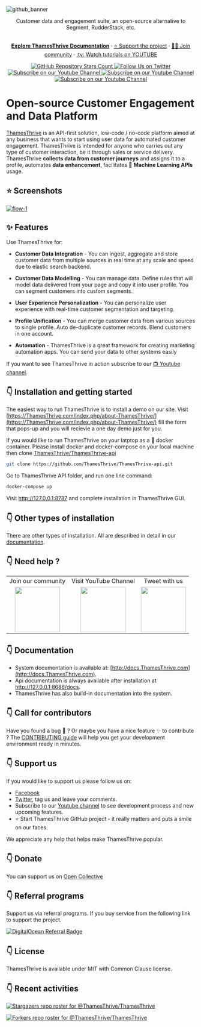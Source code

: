 ![github_banner](https://user-images.githubusercontent.com/16271564/148845983-7c9e85c1-465f-44ed-b1e9-7112908d2e83.png)

  <p align="center">
   Customer data and engagement suite, an open-source alternative to Segment, RudderStack, etc.
  </p>

  <p align="center">
   <br/>
    <a href="https://docs.ThamesThrive.com" rel="dofollow"><strong>Explore ThamesThrive Documentation</strong></a> ·
    <a href="https://opencollective.com/ThamesThrive-cdp">⭐️ Support the project</a> ·
    <a href="https://join.slack.com/t/ThamesThrive/shared_invite/zt-1bpf35skl-8Fr5FX5a6cji7tX18JNNDA">👨‍💻 Join community</a> ·
    <a href="https://bit.ly/3pbdbPR">:tv: Watch tutorials on YOUTUBE</a>
   <br/>
  </p>
  
 <p align="center">
  <a href="https://github.com/ThamesThrive/ThamesThrive/">
    <img alt="GitHub Repository Stars Count" src="https://img.shields.io/github/stars/ThamesThrive/ThamesThrive?style=social" />
  </a>
    <a href="https://twitter.com/ThamesThrive">
        <img alt="Follow Us on Twitter" src="https://img.shields.io/twitter/follow/ThamesThrive?style=social" />
    </a>
    <a href="https://www.youtube.com/channel/UC0atjYqW43MdqNiSJBvN__Q">
        <img alt="Subscribe on our Youtube Channel" src="https://img.shields.io/youtube/channel/subscribers/UC0atjYqW43MdqNiSJBvN__Q?style=social" />
    </a>
    <a href="https://opencollective.com/ThamesThrive-cdp">
        <img alt="Subscribe on our Youtube Channel" src="https://opencollective.com/ThamesThrive-cdp/tiers/badge.svg" />
    </a>
    <a href="https://join.slack.com/t/ThamesThrive/shared_invite/zt-1bpf35skl-8Fr5FX5a6cji7tX18JNNDA">
        <img alt="Subscribe on our Youtube Channel" src="https://img.shields.io/badge/slack-join_chat-white.svg?logo=slack&style=social" />
    </a>
</p>

# Open-source Customer Engagement and Data Platform

[ThamesThrive](http://www.ThamesThrive.com) is an API-first solution, low-code / no-code platform aimed at any business that 
wants to start using user data for automated customer engagement. ThamesThrive is intended for anyone who carries out any type of customer interaction, be it through sales or service delivery. ThamesThrive __collects data from customer journeys__ and assigns it to a profile, automates __data enhancement__, facilitates 🚀 __Machine Learning APIs__ usage.

## ⭐️ Screenshots

[![flow-1](https://user-images.githubusercontent.com/16271564/145562599-a188de6e-639b-479a-b263-863e9133df53.png)](https://www.youtube.com/watch?v=JrzFAfyctKw)

## ✨ Features

Use ThamesThrive for:

 * **Customer Data Integration** - You can ingest, aggregate and store customer data
   from multiple sources in real time at any scale and speed due to elastic search backend.
   
 * **Customer Data Modelling** -  You can manage data. Define rules that will model data delivered
   from your page and copy it into user profile. You can segment customers into custom segments.
   
 * **User Experience Personalization** - You can personalize user experience with
   real-time customer segmentation and targeting.
   
 * **Profile Unification** - You can merge customer data from various sources to
   single profile. Auto de-duplicate customer records. Blend customers in one account.
   
 * **Automation** - ThamesThrive is a great framework for creating
   marketing automation apps. You can send your data to other systems easily

If you want to see ThamesThrive in action subscribe to our [:tv: Youtube channel](https://bit.ly/3pbdbPR).

## 👇 Installation and getting started

The easiest way to run ThamesThrive is to install a demo on our site. Visit [https://ThamesThrive.com/index.php/about-ThamesThrive/](https://ThamesThrive.com/index.php/about-ThamesThrive/) fill the form that pops-up and you will recievie a one day demo just for you.  

If you would like to run ThamesThrive on your latptop as a :whale: docker container. Please install docker and docker-compose on your local machine 
then clone [ThamesThrive/ThamesThrive-api](https://github.com/ThamesThrive/ThamesThrive-api.git)

```bash
git clone https://github.com/ThamesThrive/ThamesThrive-api.git
```

Go to ThamesThrive API folder, and run one line command:

```bash
docker-compose up
```

Visit http://127.0.0.1:8787 and complete installation in ThamesThrive GUI. 

## 👇 Other types of installation

There are other types of installation. All are described in detail in our [documentation](http://docs.ThamesThrive.com/installation/). 

## 👇 Need help ?

<table align="center">
<tr>
<td align="center">Join our community</td>
<td align="center">Visit YouTube Channel</td>
<td align="center">Tweet with us</td>
</tr>
<tr>
<td  align="center"><a href="https://join.slack.com/t/ThamesThrive/shared_invite/zt-10y7w0o9y-PmCBnK9qywchmd1~KIER2Q">
    <img src="https://user-images.githubusercontent.com/16271564/151843970-5e869807-4ccf-46ab-98f5-6a65aea790f8.png" width="120px"/> 
</a></td>
<td  align="center"><a href="https://www.youtube.com/channel/UC0atjYqW43MdqNiSJBvN__Q">
    <img src="https://user-images.githubusercontent.com/16271564/194526771-ab525c4f-b1fa-4d85-8834-340a40c8828b.png" width="120px"/> 
</a></td>
 <td  align="center"><a href="https://www.twitter.com/ThamesThrive">
    <img src="https://user-images.githubusercontent.com/16271564/194528790-83d1bdbb-0446-4147-a572-4dc12cc0a70f.png" width="120px"/> 
</a></td>
<tr>
</table>

## 👇 Documentation

* System documentation is available at: [http://docs.ThamesThrive.com](http://docs.ThamesThrive.com).
* Api documentation is always available after installation at http://127.0.0.1:8686/docs.
* ThamesThrive has also build-in documentation into the system.

## 👇 Call for contributors

Have you found a bug :bug: ? Or maybe you have a nice feature :sparkles: to contribute ? The
[CONTRIBUTING guide](https://github.com/ThamesThrive/ThamesThrive/blob/master/CONTRIBUTING.md) will help you get your
development environment ready in minutes.

## 👇 Support us

If you would like to support us please follow us on:

* [Facebook](https://bit.ly/3uPwP5a) 
* [Twitter](https://bit.ly/3uVJwLJ), tag us and leave your comments. 
* Subscribe to our [Youtube channel](https://bit.ly/3pbdbPR) to see development process and new upcoming features.
* ⭐️ Start ThamesThrive GitHub project - it really matters and puts a smile on our faces.

We appreciate any help that helps make ThamesThrive popular. 

## 👇 Donate

You can support us on [Open Collective](https://www.opencollective.com/ThamesThrive-cdp)

## 👇 Referral programs

Support us via referral programs. If you buy service from the following link to support the project.

[![DigitalOcean Referral Badge](https://web-platforms.sfo2.digitaloceanspaces.com/WWW/Badge%203.svg)](https://www.digitalocean.com/?refcode=882eb4bf23be&utm_campaign=Referral_Invite&utm_medium=Referral_Program&utm_source=badge)

## 👇 License

ThamesThrive is available under MIT with Common Clause license.

## 👇 Recent activities

[![Stargazers repo roster for @ThamesThrive/ThamesThrive](https://reporoster.com/stars/ThamesThrive/ThamesThrive)](https://github.com/ThamesThrive/ThamesThrive/stargazers)

[![Forkers repo roster for @ThamesThrive/ThamesThrive](https://reporoster.com/forks/ThamesThrive/ThamesThrive)](https://github.com/ThamesThrive/ThamesThrive/network/members)

